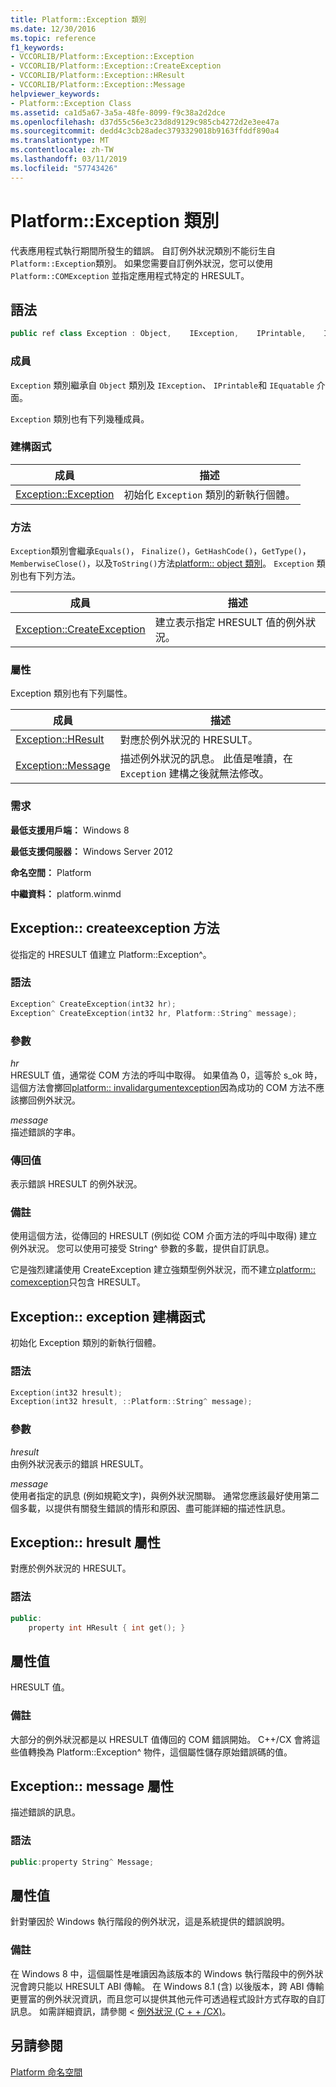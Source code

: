 ```yaml
---
title: Platform::Exception 類別
ms.date: 12/30/2016
ms.topic: reference
f1_keywords:
- VCCORLIB/Platform::Exception::Exception
- VCCORLIB/Platform::Exception::CreateException
- VCCORLIB/Platform::Exception::HResult
- VCCORLIB/Platform::Exception::Message
helpviewer_keywords:
- Platform::Exception Class
ms.assetid: ca1d5a67-3a5a-48fe-8099-f9c38a2d2dce
ms.openlocfilehash: d37d55c56e3c23d8d9129c985cb4272d2e3ee47a
ms.sourcegitcommit: dedd4c3cb28adec3793329018b9163ffddf890a4
ms.translationtype: MT
ms.contentlocale: zh-TW
ms.lasthandoff: 03/11/2019
ms.locfileid: "57743426"
---
```

# <a name="platformexception-class"></a>Platform::Exception 類別

代表應用程式執行期間所發生的錯誤。 自訂例外狀況類別不能衍生自 `Platform::Exception`類別。 如果您需要自訂例外狀況，您可以使用 `Platform::COMException` 並指定應用程式特定的 HRESULT。

## <a name="syntax"></a>語法

```cpp
public ref class Exception : Object,    IException,    IPrintable,    IEquatable
```

### <a name="members"></a>成員

`Exception` 類別繼承自 `Object` 類別及 `IException`、 `IPrintable`和 `IEquatable` 介面。

`Exception` 類別也有下列幾種成員。

### <a name="constructors"></a>建構函式

|成員|描述|
|------------|-----------------|
|[Exception::Exception](#ctor)|初始化 `Exception` 類別的新執行個體。|

### <a name="methods"></a>方法

`Exception`類別會繼承`Equals()`， `Finalize()`，`GetHashCode()`，`GetType()`，`MemberwiseClose()`，以及`ToString()`方法[platform:: object 類別](../cppcx/platform-object-class.md)。 `Exception` 類別也有下列方法。

|成員|描述|
|------------|-----------------|
|[Exception::CreateException](#createexception)|建立表示指定 HRESULT 值的例外狀況。|

### <a name="properties"></a>屬性

Exception 類別也有下列屬性。

|成員|描述|
|------------|-----------------|
|[Exception::HResult](#hresult)|對應於例外狀況的 HRESULT。|
|[Exception::Message](#message)|描述例外狀況的訊息。 此值是唯讀，在 `Exception` 建構之後就無法修改。|

### <a name="requirements"></a>需求

**最低支援用戶端：** Windows 8

**最低支援伺服器：** Windows Server 2012

**命名空間：** Platform

**中繼資料：** platform.winmd

## <a name="createexception"></a> Exception:: createexception 方法

從指定的 HRESULT 值建立 Platform::Exception^。

### <a name="syntax"></a>語法

```cpp
Exception^ CreateException(int32 hr);
Exception^ CreateException(int32 hr, Platform::String^ message);
```

### <a name="parameters"></a>參數

*hr*<br/>
HRESULT 值，通常從 COM 方法的呼叫中取得。 如果值為 0，這等於 s_ok 時，這個方法會擲回[platform:: invalidargumentexception](../cppcx/platform-invalidargumentexception-class.md)因為成功的 COM 方法不應該擲回例外狀況。

*message*<br/>
描述錯誤的字串。

### <a name="return-value"></a>傳回值

表示錯誤 HRESULT 的例外狀況。

### <a name="remarks"></a>備註

使用這個方法，從傳回的 HRESULT (例如從 COM 介面方法的呼叫中取得) 建立例外狀況。 您可以使用可接受 String^ 參數的多載，提供自訂訊息。

它是強烈建議使用 CreateException 建立強類型例外狀況，而不建立[platform:: comexception](../cppcx/platform-comexception-class.md)只包含 HRESULT。

## <a name="ctor"></a>  Exception:: exception 建構函式

初始化 Exception 類別的新執行個體。

### <a name="syntax"></a>語法

```cpp
Exception(int32 hresult);
Exception(int32 hresult, ::Platform::String^ message);
```

### <a name="parameters"></a>參數

*hresult*<br/>
由例外狀況表示的錯誤 HRESULT。

*message*<br/>
使用者指定的訊息 (例如規範文字)，與例外狀況關聯。 通常您應該最好使用第二個多載，以提供有關發生錯誤的情形和原因、盡可能詳細的描述性訊息。

## <a name="hresult"></a>  Exception:: hresult 屬性

對應於例外狀況的 HRESULT。

### <a name="syntax"></a>語法

```cpp
public:
    property int HResult { int get(); }
```

## <a name="property-value"></a>屬性值

HRESULT 值。

### <a name="remarks"></a>備註

大部分的例外狀況都是以 HRESULT 值傳回的 COM 錯誤開始。 C++/CX 會將這些值轉換為 Platform::Exception^ 物件，這個屬性儲存原始錯誤碼的值。

## <a name="message"></a> Exception:: message 屬性

描述錯誤的訊息。

### <a name="syntax"></a>語法

```cpp
public:property String^ Message;
```

## <a name="property-value"></a>屬性值

針對肇因於 Windows 執行階段的例外狀況，這是系統提供的錯誤說明。

### <a name="remarks"></a>備註

在 Windows 8 中，這個屬性是唯讀因為該版本的 Windows 執行階段中的例外狀況會跨只能以 HRESULT ABI 傳輸。 在 Windows 8.1 (含) 以後版本，跨 ABI 傳輸更豐富的例外狀況資訊，而且您可以提供其他元件可透過程式設計方式存取的自訂訊息。 如需詳細資訊，請參閱 <<c0> [ 例外狀況 (C + + /CX)](../cppcx/exceptions-c-cx.md)。

## <a name="see-also"></a>另請參閱

[Platform 命名空間](../cppcx/platform-namespace-c-cx.md)
